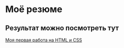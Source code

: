 # Моё резюме

## Результат можно посмотреть тут 

[Моя первая работа на HTML и CSS](https://garlend1.github.io/resume/)
